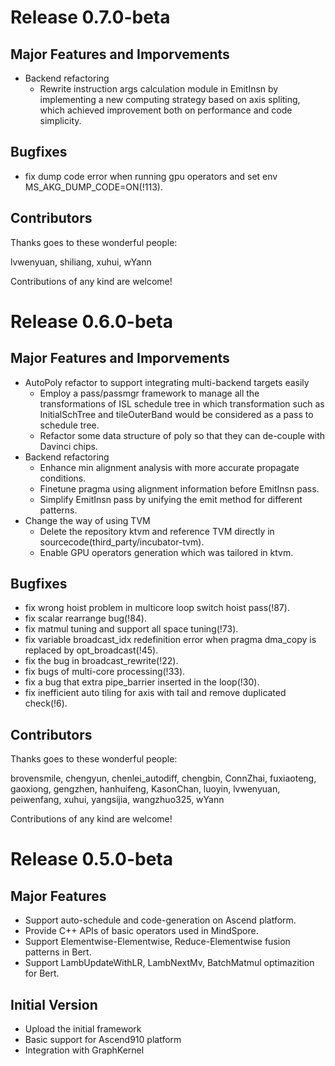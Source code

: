 # Release 0.7.0-beta
## Major Features and Imporvements
* Backend refactoring
  * Rewrite instruction args calculation module in EmitInsn by implementing a new computing strategy based on axis spliting, which achieved improvement both on performance and code simplicity.

## Bugfixes
* fix dump code error when running gpu operators and set env MS_AKG_DUMP_CODE=ON(!113).

## Contributors
Thanks goes to these wonderful people:

lvwenyuan, shiliang, xuhui, wYann

Contributions of any kind are welcome!

# Release 0.6.0-beta
## Major Features and Imporvements
* AutoPoly refactor to support integrating multi-backend targets easily
  * Employ a pass/passmgr framework to manage all the transformations of ISL schedule tree in which transformation such as InitialSchTree and tileOuterBand would be considered as a pass to schedule tree.
  * Refactor some data structure of poly so that they can de-couple with Davinci chips.
* Backend refactoring
  * Enhance min alignment analysis with more accurate propagate conditions.
  * Finetune pragma using alignment information before EmitInsn pass.
  * Simplify EmitInsn pass by unifying the emit method for different patterns.
* Change the way of using TVM
  * Delete the repository ktvm and reference TVM directly in sourcecode(third_party/incubator-tvm).
  * Enable GPU operators generation which was tailored in ktvm.

## Bugfixes
* fix wrong hoist problem in multicore loop switch hoist pass(!87).
* fix scalar rearrange bug(!84).
* fix matmul tuning and support all space tuning(!73).
* fix variable broadcast_idx redefinition error when pragma dma_copy is replaced by opt_broadcast(!45).
* fix the bug in broadcast_rewrite(!22).
* fix bugs of multi-core processing(!33).
* fix a bug that extra pipe_barrier inserted in the loop(!30).
* fix inefficient auto tiling for axis with tail and remove duplicated check(!6).

## Contributors
Thanks goes to these wonderful people:

brovensmile, chengyun, chenlei_autodiff, chengbin, ConnZhai, fuxiaoteng, gaoxiong, gengzhen, hanhuifeng, KasonChan, luoyin, lvwenyuan, peiwenfang, xuhui, yangsijia, wangzhuo325, wYann

Contributions of any kind are welcome!

# Release 0.5.0-beta
## Major Features
* Support auto-schedule and code-generation on Ascend platform.
* Provide C++ APIs of basic operators used in MindSpore.
* Support Elementwise-Elementwise, Reduce-Elementwise fusion patterns in Bert.
* Support LambUpdateWithLR, LambNextMv, BatchMatmul optimazition for Bert.

## Initial Version
* Upload the initial framework
* Basic support for Ascend910 platform
* Integration with GraphKernel
